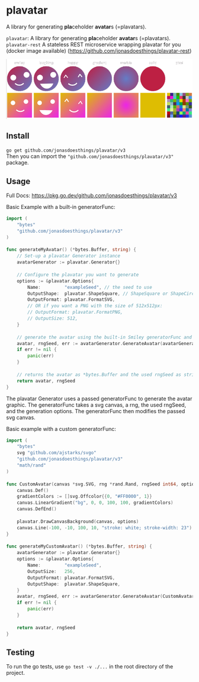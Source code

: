 # plavatar
A library for generating **pla**ceholder **avatar**s (=plavatars).

`plavatar`: A library for generating **pla**ceholder **avatar**s (=plavatars).  
`plavatar-rest` A stateless REST microservice wrapping plavatar for you (docker image available) (https://github.com/jonasdoesthings/plavatar-rest)

![docs/assets/readme-demo.png](docs/assets/readme-demo.png)

## Install
`go get github.com/jonasdoesthings/plavatar/v3`  
Then you can import the `"github.com/jonasdoesthings/plavatar/v3"` package.

## Usage
Full Docs: https://pkg.go.dev/github.com/jonasdoesthings/plavatar/v3

Basic Example with a built-in generatorFunc:
```go
import (
    "bytes"
    "github.com/jonasdoesthings/plavatar/v3"
)

func generateMyAvatar() (*bytes.Buffer, string) {
    // Set-up a plavatar Generator instance
    avatarGenerator := plavatar.Generator{}
    
    // Configure the plavatar you want to generate 
    options := &plavatar.Options{
        Name:         "exampleSeed", // the seed to use
        OutputShape:  plavatar.ShapeSquare, // ShapeSquare or ShapeCircle
        OutputFormat: plavatar.FormatSVG,
        // OR if you want a PNG with the size of 512x512px:
        // OutputFormat: plavatar.FormatPNG,
        // OutputSize: 512,
    }
    
    // generate the avatar using the built-in Smiley generatorFunc and pass the options from above
    avatar, rngSeed, err := avatarGenerator.GenerateAvatar(avatarGenerator.Smiley, options)
    if err != nil {
        panic(err)
    }

    // returns the avatar as *bytes.Buffer and the used rngSeed as string
    return avatar, rngSeed
}
```

The plavatar Generator uses a passed generatorFunc to generate the avatar graphic.
The generatorFunc takes a svg canvas, a rng, the used rngSeed, and the generation options.
The generatorFunc then modifies the passed svg canvas.

Basic example with a custom generatorFunc:
```go
import (
    "bytes"
    svg "github.com/ajstarks/svgo"
    "github.com/jonasdoesthings/plavatar/v3"
    "math/rand"
)

func CustomAvatar(canvas *svg.SVG, rng *rand.Rand, rngSeed int64, options *plavatar.Options) {
    canvas.Def()
    gradientColors := []svg.Offcolor{{0, "#FF0000", 1}}
    canvas.LinearGradient("bg", 0, 0, 100, 100, gradientColors)
    canvas.DefEnd()

    plavatar.DrawCanvasBackground(canvas, options)
    canvas.Line(-100, -10, 100, 10, "stroke: white; stroke-width: 23")
}

func generateMyCustomAvatar() (*bytes.Buffer, string) {
    avatarGenerator := plavatar.Generator{}
    options := &plavatar.Options{
        Name:         "exampleSeed",
        OutputSize:   256,
        OutputFormat: plavatar.FormatSVG,
        OutputShape:  plavatar.ShapeSquare,
    }
    avatar, rngSeed, err := avatarGenerator.GenerateAvatar(CustomAvatar, options)
    if err != nil {
        panic(err)
    }

    return avatar, rngSeed
}
```

## Testing
To run the go tests, use `go test -v ./...` in the root directory of the project.

